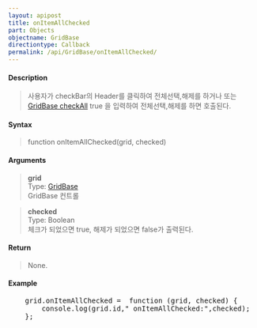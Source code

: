 ```yaml
---
layout: apipost
title: onItemAllChecked
part: Objects
objectname: GridBase
directiontype: Callback
permalink: /api/GridBase/onItemAllChecked/
---
```



#### Description

> 사용자가 checkBar의 Header를 클릭하여 전체선택,해제를 하거나 또는 [GridBase checkAll](/api/GridBase/checkAll/) true 을 입력하여 전체선택,해제를 하면 호출된다.  

#### Syntax

> function onItemAllChecked(grid, checked)  

#### Arguments

> **grid**  
> Type: [GridBase](/api/GridBase/)  
> GridBase 컨트롤  

> **checked**  
> Type: Boolean  
> 체크가 되었으면 true, 해제가 되었으면 false가 출력된다.  

#### Return

> None.

#### Example

<pre class="prettyprint">
    grid.onItemAllChecked =  function (grid, checked) {
        console.log(grid.id," onItemAllChecked:",checked);
    };
</pre>

